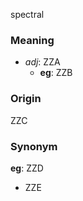 spectral
### Meaning
+ _adj_: ZZA
    + __eg__: ZZB

### Origin

ZZC

### Synonym

__eg__: ZZD

+ ZZE


